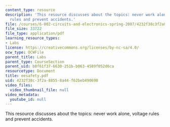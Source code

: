 ```yaml
---
content_type: resource
description: 'This resource discusses about the topics: never work alone, voltage
  rules and prevent accidents.'
file: /courses/6-002-circuits-and-electronics-spring-2007/4232f38c3f2a88558a44f62beb490698_eesafety.pdf
file_size: 33722
file_type: application/pdf
learning_resource_types:
- Labs
license: https://creativecommons.org/licenses/by-nc-sa/4.0/
ocw_type: OCWFile
parent_title: Labs
parent_type: CourseSection
parent_uid: b8f61f37-6630-251b-b063-4589f052d6ca
resourcetype: Document
title: eesafety.pdf
uid: 4232f38c-3f2a-8855-8a44-f62beb490698
video_files:
  video_thumbnail_file: null
video_metadata:
  youtube_id: null
---
```

This resource discusses about the topics: never work alone, voltage rules and prevent accidents.
